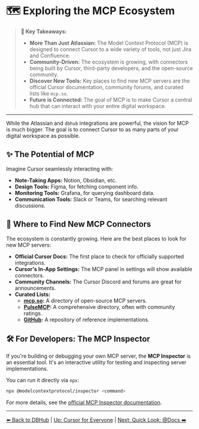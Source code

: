 # 🗺️ Exploring the MCP Ecosystem

> **🔑 Key Takeaways:**
> 
> - **More Than Just Atlassian:** The Model Context Protocol (MCP) is designed to connect Cursor to a wide variety of tools, not just Jira and Confluence.
> - **Community-Driven:** The ecosystem is growing, with connectors being built by Cursor, third-party developers, and the open-source community.
> - **Discover New Tools:** Key places to find new MCP servers are the official Cursor documentation, community forums, and curated lists like `mcp.so`.
> - **Future is Connected:** The goal of MCP is to make Cursor a central hub that can interact with your entire digital workspace.

---

While the Atlassian and `dbhub` integrations are powerful, the vision for MCP is much bigger. The goal is to connect Cursor to as many parts of your digital workspace as possible.

## ✨ The Potential of MCP

Imagine Cursor seamlessly interacting with:

-   **Note-Taking Apps:** Notion, Obsidian, etc.
-   **Design Tools:** Figma, for fetching component info.
-   **Monitoring Tools:** Grafana, for querying dashboard data.
-   **Communication Tools:** Slack or Teams, for searching relevant discussions.

## 📍 Where to Find New MCP Connectors

The ecosystem is constantly growing. Here are the best places to look for new MCP servers:

-   **Official Cursor Docs:** The first place to check for officially supported integrations.
-   **Cursor's In-App Settings:** The MCP panel in settings will show available connectors.
-   **Community Channels:** The Cursor Discord and forums are great for announcements.
-   **Curated Lists:**
    -   **[mcp.so](https://mcp.so/):** A directory of open-source MCP servers.
    -   **[PulseMCP](https://www.pulsemcp.com/servers):** A comprehensive directory, often with community ratings.
    -   **[GitHub](https://github.com/modelcontextprotocol/servers):** A repository of reference implementations.

## 🛠️ For Developers: The MCP Inspector

If you're building or debugging your own MCP server, the **MCP Inspector** is an essential tool. It's an interactive utility for testing and inspecting server implementations.

You can run it directly via `npx`:
```bash
npx @modelcontextprotocol/inspector <command>
```
For more details, see the [official MCP Inspector documentation](https://modelcontextprotocol.io/docs/tools/inspector).

---

[⬅️ Back to DBHub](./06c-MCP-Spotlight-DBHub.md) | [Up: Cursor for Everyone](../../README.md) | [Next: Quick Look: @Docs ➡️](../07-Quick-Look-The-Docs-Feature.md) 